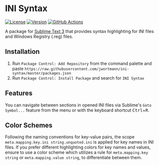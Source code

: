 # INI Syntax

[![License](https://img.shields.io/github/license/jwortmann/ini-syntax)](https://github.com/jwortmann/ini-syntax/blob/master/LICENSE)
[![Version](https://img.shields.io/github/v/tag/jwortmann/ini-syntax?label=version)](https://github.com/jwortmann/ini-syntax/tags)
[![GitHub Actions](https://github.com/jwortmann/ini-syntax/workflows/syntax%20tests/badge.svg)](https://github.com/jwortmann/ini-syntax/actions)

A package for [Sublime Text 3](https://www.sublimetext.com/) that provides syntax highlighting for INI files and Windows Registry (.reg) files.

## Installation

1. Run `Package Control: Add Repository` from the command palette and paste `https://raw.githubusercontent.com/jwortmann/ini-syntax/master/packages.json`
2. Run `Package Control: Install Package` and search for `INI Syntax`

## Features

You can navigate between sections in opened INI files via Sublime's `Goto Symbol...` feature from the menu or with the keyboard shortcut <kbd>Ctrl</kbd>+<kbd>R</kbd>.

## Color Schemes

Following the naming conventions for key-value pairs, the scope `meta.mapping.key.ini string.unquoted.ini` is applied for key names in INI files.
If you prefer different highlighting colors for key names and values, ensure to use a color scheme which utilizes a rule for `meta.mapping.key string` or `meta.mapping.value string`, to differentiate between them.
